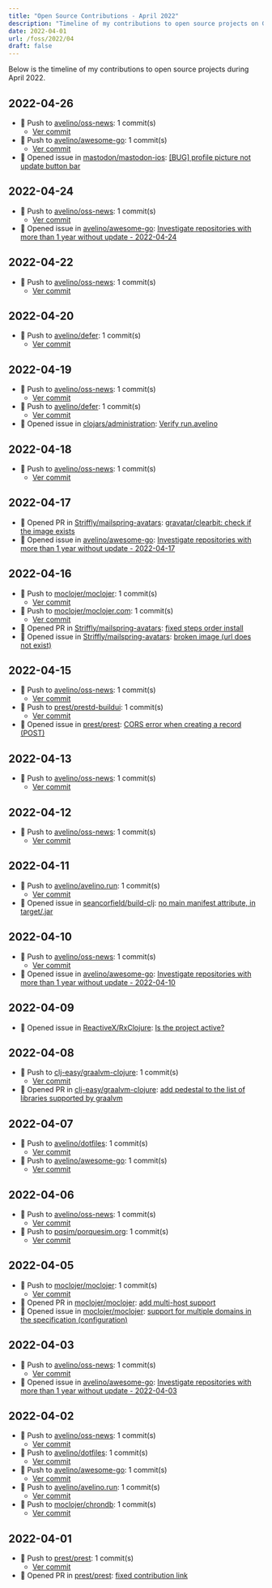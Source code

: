 ```yaml
---
title: "Open Source Contributions - April 2022"
description: "Timeline of my contributions to open source projects on GitHub during April 2022."
date: 2022-04-01
url: /foss/2022/04
draft: false
---
```


Below is the timeline of my contributions to open source projects during April 2022.

## 2022-04-26

- 🔨 Push to [avelino/oss-news](https://github.com/avelino/oss-news): 1 commit(s)
  - [Ver commit](https://github.com/avelino?tab=overview&from=2022-04-01&to=2022-04-30)
- 🔨 Push to [avelino/awesome-go](https://github.com/avelino/awesome-go): 1 commit(s)
  - [Ver commit](https://github.com/avelino?tab=overview&from=2022-04-01&to=2022-04-30)
- 🐛 Opened issue in [mastodon/mastodon-ios](https://github.com/mastodon/mastodon-ios): [[BUG] profile picture not update button bar](https://github.com/mastodon/mastodon-ios/issues/383)

## 2022-04-24

- 🔨 Push to [avelino/oss-news](https://github.com/avelino/oss-news): 1 commit(s)
  - [Ver commit](https://github.com/avelino?tab=overview&from=2022-04-01&to=2022-04-30)
- 🐛 Opened issue in [avelino/awesome-go](https://github.com/avelino/awesome-go): [Investigate repositories with more than 1 year without update - 2022-04-24](https://github.com/avelino/awesome-go/issues/4197)

## 2022-04-22

- 🔨 Push to [avelino/oss-news](https://github.com/avelino/oss-news): 1 commit(s)
  - [Ver commit](https://github.com/avelino?tab=overview&from=2022-04-01&to=2022-04-30)

## 2022-04-20

- 🔨 Push to [avelino/defer](https://github.com/avelino/defer): 1 commit(s)
  - [Ver commit](https://github.com/avelino?tab=overview&from=2022-04-01&to=2022-04-30)

## 2022-04-19

- 🔨 Push to [avelino/oss-news](https://github.com/avelino/oss-news): 1 commit(s)
  - [Ver commit](https://github.com/avelino?tab=overview&from=2022-04-01&to=2022-04-30)
- 🔨 Push to [avelino/defer](https://github.com/avelino/defer): 1 commit(s)
  - [Ver commit](https://github.com/avelino?tab=overview&from=2022-04-01&to=2022-04-30)
- 🐛 Opened issue in [clojars/administration](https://github.com/clojars/administration): [Verify run.avelino](https://github.com/clojars/administration/issues/243)

## 2022-04-18

- 🔨 Push to [avelino/oss-news](https://github.com/avelino/oss-news): 1 commit(s)
  - [Ver commit](https://github.com/avelino?tab=overview&from=2022-04-01&to=2022-04-30)

## 2022-04-17

- 🔀 Opened PR in [Striffly/mailspring-avatars](https://github.com/Striffly/mailspring-avatars): [gravatar/clearbit: check if the image exists](https://github.com/Striffly/mailspring-avatars/pull/5)
- 🐛 Opened issue in [avelino/awesome-go](https://github.com/avelino/awesome-go): [Investigate repositories with more than 1 year without update - 2022-04-17](https://github.com/avelino/awesome-go/issues/4183)

## 2022-04-16

- 🔨 Push to [moclojer/moclojer](https://github.com/moclojer/moclojer): 1 commit(s)
  - [Ver commit](https://github.com/avelino?tab=overview&from=2022-04-01&to=2022-04-30)
- 🔨 Push to [moclojer/moclojer.com](https://github.com/moclojer/moclojer.com): 1 commit(s)
  - [Ver commit](https://github.com/avelino?tab=overview&from=2022-04-01&to=2022-04-30)
- 🔀 Opened PR in [Striffly/mailspring-avatars](https://github.com/Striffly/mailspring-avatars): [fixed steps order install](https://github.com/Striffly/mailspring-avatars/pull/4)
- 🐛 Opened issue in [Striffly/mailspring-avatars](https://github.com/Striffly/mailspring-avatars): [broken image (url does not exist)](https://github.com/Striffly/mailspring-avatars/issues/3)

## 2022-04-15

- 🔨 Push to [avelino/oss-news](https://github.com/avelino/oss-news): 1 commit(s)
  - [Ver commit](https://github.com/avelino?tab=overview&from=2022-04-01&to=2022-04-30)
- 🔨 Push to [prest/prestd-buildui](https://github.com/prest/prestd-buildui): 1 commit(s)
  - [Ver commit](https://github.com/avelino?tab=overview&from=2022-04-01&to=2022-04-30)
- 🐛 Opened issue in [prest/prest](https://github.com/prest/prest): [CORS error when creating a record (POST)](https://github.com/prest/prest/issues/695)

## 2022-04-13

- 🔨 Push to [avelino/oss-news](https://github.com/avelino/oss-news): 1 commit(s)
  - [Ver commit](https://github.com/avelino?tab=overview&from=2022-04-01&to=2022-04-30)

## 2022-04-12

- 🔨 Push to [avelino/oss-news](https://github.com/avelino/oss-news): 1 commit(s)
  - [Ver commit](https://github.com/avelino?tab=overview&from=2022-04-01&to=2022-04-30)

## 2022-04-11

- 🔨 Push to [avelino/avelino.run](https://github.com/avelino/avelino.run): 1 commit(s)
  - [Ver commit](https://github.com/avelino?tab=overview&from=2022-04-01&to=2022-04-30)
- 🐛 Opened issue in [seancorfield/build-clj](https://github.com/seancorfield/build-clj): [no main manifest attribute, in target/<NAME>.jar](https://github.com/seancorfield/build-clj/issues/20)

## 2022-04-10

- 🔨 Push to [avelino/oss-news](https://github.com/avelino/oss-news): 1 commit(s)
  - [Ver commit](https://github.com/avelino?tab=overview&from=2022-04-01&to=2022-04-30)
- 🐛 Opened issue in [avelino/awesome-go](https://github.com/avelino/awesome-go): [Investigate repositories with more than 1 year without update - 2022-04-10](https://github.com/avelino/awesome-go/issues/4174)

## 2022-04-09

- 🐛 Opened issue in [ReactiveX/RxClojure](https://github.com/ReactiveX/RxClojure): [Is the project active?](https://github.com/ReactiveX/RxClojure/issues/177)

## 2022-04-08

- 🔨 Push to [clj-easy/graalvm-clojure](https://github.com/clj-easy/graalvm-clojure): 1 commit(s)
  - [Ver commit](https://github.com/avelino?tab=overview&from=2022-04-01&to=2022-04-30)
- 🔀 Opened PR in [clj-easy/graalvm-clojure](https://github.com/clj-easy/graalvm-clojure): [add pedestal to the list of libraries supported by graalvm](https://github.com/clj-easy/graalvm-clojure/pull/57)

## 2022-04-07

- 🔨 Push to [avelino/dotfiles](https://github.com/avelino/dotfiles): 1 commit(s)
  - [Ver commit](https://github.com/avelino?tab=overview&from=2022-04-01&to=2022-04-30)
- 🔨 Push to [avelino/awesome-go](https://github.com/avelino/awesome-go): 1 commit(s)
  - [Ver commit](https://github.com/avelino?tab=overview&from=2022-04-01&to=2022-04-30)

## 2022-04-06

- 🔨 Push to [avelino/oss-news](https://github.com/avelino/oss-news): 1 commit(s)
  - [Ver commit](https://github.com/avelino?tab=overview&from=2022-04-01&to=2022-04-30)
- 🔨 Push to [pqsim/porquesim.org](https://github.com/pqsim/porquesim.org): 1 commit(s)
  - [Ver commit](https://github.com/avelino?tab=overview&from=2022-04-01&to=2022-04-30)

## 2022-04-05

- 🔨 Push to [moclojer/moclojer](https://github.com/moclojer/moclojer): 1 commit(s)
  - [Ver commit](https://github.com/avelino?tab=overview&from=2022-04-01&to=2022-04-30)
- 🔀 Opened PR in [moclojer/moclojer](https://github.com/moclojer/moclojer): [add multi-host support](https://github.com/moclojer/moclojer/pull/46)
- 🐛 Opened issue in [moclojer/moclojer](https://github.com/moclojer/moclojer): [support for multiple domains in the specification (configuration)](https://github.com/moclojer/moclojer/issues/47)

## 2022-04-03

- 🔨 Push to [avelino/oss-news](https://github.com/avelino/oss-news): 1 commit(s)
  - [Ver commit](https://github.com/avelino?tab=overview&from=2022-04-01&to=2022-04-30)
- 🐛 Opened issue in [avelino/awesome-go](https://github.com/avelino/awesome-go): [Investigate repositories with more than 1 year without update - 2022-04-03](https://github.com/avelino/awesome-go/issues/4159)

## 2022-04-02

- 🔨 Push to [avelino/oss-news](https://github.com/avelino/oss-news): 1 commit(s)
  - [Ver commit](https://github.com/avelino?tab=overview&from=2022-04-01&to=2022-04-30)
- 🔨 Push to [avelino/dotfiles](https://github.com/avelino/dotfiles): 1 commit(s)
  - [Ver commit](https://github.com/avelino?tab=overview&from=2022-04-01&to=2022-04-30)
- 🔨 Push to [avelino/awesome-go](https://github.com/avelino/awesome-go): 1 commit(s)
  - [Ver commit](https://github.com/avelino?tab=overview&from=2022-04-01&to=2022-04-30)
- 🔨 Push to [avelino/avelino.run](https://github.com/avelino/avelino.run): 1 commit(s)
  - [Ver commit](https://github.com/avelino?tab=overview&from=2022-04-01&to=2022-04-30)
- 🔨 Push to [moclojer/chrondb](https://github.com/moclojer/chrondb): 1 commit(s)
  - [Ver commit](https://github.com/avelino?tab=overview&from=2022-04-01&to=2022-04-30)

## 2022-04-01

- 🔨 Push to [prest/prest](https://github.com/prest/prest): 1 commit(s)
  - [Ver commit](https://github.com/avelino?tab=overview&from=2022-04-01&to=2022-04-30)
- 🔀 Opened PR in [prest/prest](https://github.com/prest/prest): [fixed contribution link](https://github.com/prest/prest/pull/691)

